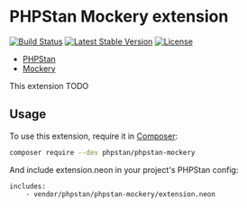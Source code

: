 # PHPStan Mockery extension

[![Build Status](https://travis-ci.org/phpstan/phpstan-mockery.svg)](https://travis-ci.org/phpstan/phpstan-mockery)
[![Latest Stable Version](https://poser.pugx.org/phpstan/phpstan-mockery/v/stable)](https://packagist.org/packages/phpstan/phpstan-mockery)
[![License](https://poser.pugx.org/phpstan/phpstan-mockery/license)](https://packagist.org/packages/phpstan/phpstan-mockery)

* [PHPStan](https://github.com/phpstan/phpstan)
* [Mockery](https://github.com/mockery/mockery)

This extension TODO

## Usage

To use this extension, require it in [Composer](https://getcomposer.org/):

```bash
composer require --dev phpstan/phpstan-mockery
```

And include extension.neon in your project's PHPStan config:

```
includes:
	- vendor/phpstan/phpstan-mockery/extension.neon
```
